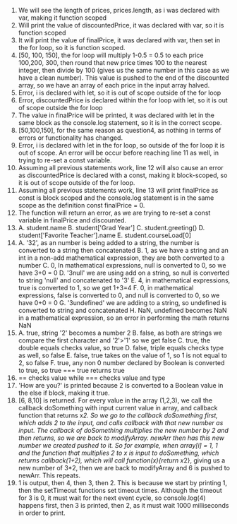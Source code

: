 1. We will see the length of prices, prices.length, as i was declared with var, making it function scoped
2. Will print the value of discountedPrice, it was declared with var, so it is function scoped
3. It will print the value of finalPrice, it was declared with var, then set in the for loop, so it is function scoped.
4. [50, 100, 150], the for loop will multiply 1-0.5 = 0.5 to each price 100,200, 300, then round that new price times 100 to the nearest integer, then divide by 100 (gives us the same number in this case as we have a clean number). This value is pushed to the end of the discounted array, so we have an array of each price in the input array halved. 
5. Error, i is declared with let, so it is out of scope outside of the for loop
6. Error, discountedPrice is declared within the for loop with let, so it is out of scope outside the for loop
7. The value in finalPrice will be printed, it was declared with let in the same block as the console.log statement, so it is in the correct scope.
8. [50,100,150], for the same reason as question4, as nothing in terms of errors or functionality has changed. 
9. Error, i is declared with let in the for loop, so outside of the for loop it is out of scope. An error will be occur before reaching line 11 as well, in trying to re-set a const variable. 
10. Assuming all previous statements work, line 12 will also cause an error as discountedPrice is declared with a const, making it block-scoped, so it is out of scope outside of the for loop.
11. Assuming all previous statements work, line 13 will print finalPrice as const is block scoped and the console.log statement is in the same scope as the definition const finalPrice = 0.
12. The function will return an error, as we are trying to re-set a const variable in finalPrice and discounted.
13. A. student.name
    B. student['Grad Year']
    C. student.greeting()
    D. student['Favorite Teacher'].name
    E. student.courseLoad[0]
14. A. '32', as an number is being added to a string, the number is converted to a string then concatenated
    B. 1, as we have a string and an int in a non-add mathematical expression, they are both converted to a number
    C. 0, In mathematical expressions, null is converted to 0, so we have 3+0 = 0
    D. '3null' we are using add on a string, so null is converted to string 'null' and concatenated to '3'
    E. 4, in mathematical expressions, true is converted to 1, so we get 1+3=4
    F. 0, in mathematical expressions, false is converted to 0, and null is converted to 0, so we have 0+0 = 0
    G. '3undefined' we are adding to a string, so undefined is converted to string and concatenated
    H. NaN, undefined becomes NaN in a mathematical expression, so an error in performing the math returns NaN
15. A. true, string '2' becomes a number 2 
    B. false, as both are strings we compare the first character and '2'>'1' so we get false
    C. true, the double equals checks value, so true
    D. false, triple equals checks type as well, so false
    E. false, true takes on the value of 1, so 1 is not equal to 2, so false
    F. true, any non 0 number declared by Boolean is converted to true, so true === true returns true
16. == checks value while === checks value and type
17. 'How are you?' is printed because 2 is converted to a Boolean value in the else if block, making it true. 
19. [6, 8,10] is returned. For every value in the array (1,2,3), we call the callback doSomething with input current value in array, and callback function that returns x*2. So we go to the callback doSomething first, which adds 2 to the input, and calls callback with that new number as input. The callback of doSomething multiplies the new number by 2 and then returns, so we are back to modifyArray. newArr then has this new number we created pushed to it. So for example, when array[i] = 1, 1 and the function that multiplies 2 to x is input to doSomething, which returns callback(1+2), which will call function(x){return x*2}, giving us a new number of 3*2, then we are back to modifyArray and 6 is pushed to newArr. This repeats.
21. 1 is output, then 4, then 3, then 2. This is because we start by printing 1, then the setTimeout functions set timeout times. Although the timeout for 3 is 0, it must wait for the next event cycle, so console.log(4) happens first, then 3 is printed, then 2, as it must wait 1000 milliseconds in order to print.

    
